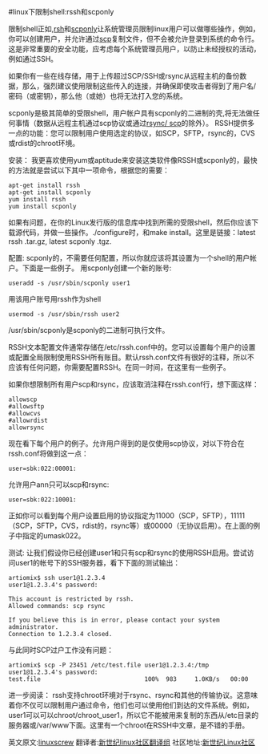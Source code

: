 #linux下限制shell:rssh和scponly

限制shell正如,[rsh](http://www.pizzashack.org/rssh/)和[scponly](https://github.com/scponly/scponly/wiki/)让系统管理员限制linux用户可以做哪些操作，例如，你可以创建用户，并允许通过[scp](http://en.wikipedia.org/wiki/Secure_copy)复制文件，但不会被允许登录到系统的命令行。这是非常重要的安全功能，应考虑每个系统管理员用户，以防止未经授权的活动，例如通过SSH。

如果你有一些在线存储，用于上传超过SCP/SSH或rsync从远程主机的备份数据，那么，强烈建议使用限制这些传入的连接，并确保即使攻击者得到了用户名/密码（或密钥），那么他（或她）也将无法打入您的系统。

scponly是极其简单的受限shell，用户帐户具有scponly的二进制的壳,将无法做任何事情（数据从远程主机通过scp协议或通过[rsync/ scp](http://troy.jdmz.net/rsync/index.html)的除外）。 RSSH提供多一点的功能：您可以限制用户使用选定的协议，如SCP，SFTP，rsync的，CVS或rdist的chroot环境。

安装：
我更喜欢使用yum或aptitude来安装这类软件像RSSH或scponly的，最快的方法就是尝试以下其中一项命令，根据您的需要：

```Shell
apt-get install rssh
apt-get install scponly
yum install rssh
yum install scponly
```
如果有问题，在你的Linux发行版的信息库中找到所需的受限shell，然后你应该下载源代码，并做一些操作。./configure时，和make install。这里是链接：latest rssh .tar.gz, latest scponly .tgz.

配置:
scponly的，不需要任何配置，所以你就应该将其设置为一个shell的用户帐户。下面是一些例子。
用scponly创建一个新的账号:
```Shell
useradd -s /usr/sbin/scponly user1
```
用该用户账号用rssh作为shell

```Shell
usermod -s /usr/sbin/rssh user2
```
/usr/sbin/scponly是scponly的二进制可执行文件。
 
RSSH文本配置文件通常存储在/etc/rssh.conf中的。您可以设置每个用户的设置或配置全局限制使用RSSH所有账目。默认rssh.conf文件有很好的注释，所以不应该有任何问题，你需要配置RSSH。在同一时间，在这里有一些例子。
 
如果你想限制所有用户scp和rsync，应该取消注释在rssh.conf行，想下面这样：
 
```Shell
allowscp
#allowsftp
#allowcvs
#allowrdist
allowrsync
```
现在看下每个用户的例子。允许用户得到的是仅使用scp协议，对以下符合在rssh.conf将做到这一点：
```Shell
user=sbk:022:00001:
```
允许用户ann只可以scp和rsync:
```Shell
user=sbk:022:10001:
```
正如你可以看到每个用户设置启用的协议指定为11000（SCP，SFTP），11111（SCP，SFTP，CVS，rdist的，rsync等）或00000（无协议启用）。在上面的例子中指定的umask022。

测试:
让我们假设你已经创建user1和只有scp和rsync的使用RSSH启用。尝试访问user1的帐号下的SSH服务器，看下下面的测试输出：

```Shell
artiomix$ ssh user1@1.2.3.4
user1@1.2.3.4's password: 
 
This account is restricted by rssh.
Allowed commands: scp rsync
 
If you believe this is in error, please contact your system administrator.
Connection to 1.2.3.4 closed.
```

与此同时SCP过户工作没有问题：
```Shell
artiomix$ scp -P 23451 /etc/test.file user1@1.2.3.4:/tmp
user1@1.2.3.4's password:
test.file                             100%  983     1.0KB/s   00:00
```
进一步阅读：
rssh支持chroot环境对于rsync、rsync和其他的传输协议。这意味着你不仅可以限制用户通过命令，他们也可以使用他们到达的文件系统。例如，user1可以可以chroot/chroot_user1，所以它不能被用来复制的东西从/etc目录的服务器或/var/www下面。这里有一个chroot在RSSH中文章，是不错的手册。

英文原文:[linuxscrew](http://www.linuxscrew.com/2012/07/05/linux-restricted-shells-rssh-and-scponly/) 翻译者:[新世纪linux社区翻译组](https://github.com/21ops/21opsttug) 社区地址:[新世纪Linux社区](http://www.21ops.com)
